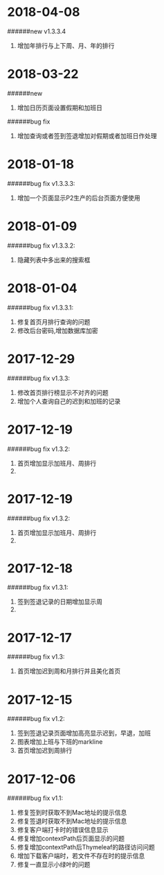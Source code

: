 2018-04-08
===
######new  v1.3.3.4
1. 增加年排行与上下周、月、年的排行


2018-03-22
===

######new 
1. 增加日历页面设置假期和加班日

######bug fix
1. 增加查询或者签到签退增加对假期或者加班日作处理


2018-01-18
===

######bug fix v1.3.3.3:
1. 增加一个页面显示P2生产的后台页面方便使用


2018-01-09
===

######bug fix v1.3.3.2:
1. 隐藏列表中多出来的搜索框 

2018-01-04
===

######bug fix v1.3.3.1:
1. 修复首页月排行查询的问题 
2. 修改后台密码,增加数据库加密

2017-12-29
===

######bug fix v1.3.3:
1. 修改首页排行榜显示不对齐的问题 
2. 增加个人查询自己的迟到和加班的记录

2017-12-19
===

######bug fix v1.3.2:
1. 首页增加显示加班月、周排行 
2.

2017-12-19
===

######bug fix v1.3.2:
1. 首页增加显示加班月、周排行 
2. 

2017-12-18
===

######bug fix v1.3.1:
1. 签到签退记录的日期增加显示周
2. 


2017-12-17
===

######bug fix v1.3:
1. 首页增加迟到周和月排行并且美化首页


2017-12-15
===

######bug fix v1.2:
1. 签到签退记录页面增加高亮显示迟到，早退，加班
2. 图表增加上班与下班的markline
3. 首页增加迟到周排行

2017-12-06
===
######bug fix v1.1:
1. 修复签到时获取不到Mac地址的提示信息
2. 修复签退时获取不到Mac地址的提示信息
3. 修复客户端打卡时的错误信息显示
4. 修复增加contextPath后页面显示的问题
5. 修复增加contextPath后Thymeleaf的路径访问问题
6. 增加下载客户端时，若文件不存在时的提示信息
7. 修复一直显示小绿叶的问题